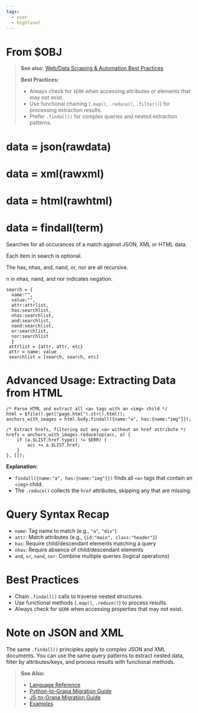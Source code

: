 ```yaml
---
tags:
  - user
  - highlevel
---
```

# From $OBJ

> **See also:** [Web/Data Scraping & Automation Best Practices](../USE_CASES.md#5-webdata-scraping--automation)
>
> **Best Practices:**
> - Always check for `$ERR` when accessing attributes or elements that may not exist.
> - Use functional chaining (`.map()`, `.reduce()`, `.filter()`) for processing extraction results.
> - Prefer `.findall()` for complex queries and nested extraction patterns.

# data = json(rawdata)

# data = xml(rawxml)

# data = html(rawhtml)

# data = findall(term)
Searches for all occurances of a match against JSON, XML or HTML data.

Each item in search is optional. 

The has, nhas, and, nand, or, nor are all recursive. 

n in nhas, nand, and nor indicates negation. 

```
search = {
  name:"", 
  value:"", 
  attr:attrlist, 
  has:searchlist, 
  nhas:searchlist, 
  and:searchlist, 
  nand:searchlist, 
  or:searchlist, 
  nor:searchlist
  }
 attrlist = {attr, attr, etc}
 attr = name: value
 searchlist = [search, search, etc]
```

# Advanced Usage: Extracting Data from HTML

```grapa
/* Parse HTML and extract all <a> tags with an <img> child */
html = $file().get("page.html").str().html();
anchors_with_images = html.body.findall({name:"a", has:{name:"img"}});

/* Extract hrefs, filtering out any <a> without an href attribute */
hrefs = anchors_with_images.reduce(op(acc, a) {
    if (a.$LIST.href.type() != $ERR) {
        acc += a.$LIST.href;
    }
}, []);
```

**Explanation:**
- `findall({name:"a", has:{name:"img"}})` finds all `<a>` tags that contain an `<img>` child.
- The `.reduce()` collects the `href` attributes, skipping any that are missing.

# Query Syntax Recap
- `name`: Tag name to match (e.g., `"a"`, `"div"`)
- `attr`: Match attributes (e.g., `{id:"main", class:"header"}`)
- `has`: Require child/descendant elements matching a query
- `nhas`: Require absence of child/descendant elements
- `and`, `or`, `nand`, `nor`: Combine multiple queries (logical operations)

# Best Practices
- Chain `.findall()` calls to traverse nested structures.
- Use functional methods (`.map()`, `.reduce()`) to process results.
- Always check for `$ERR` when accessing properties that may not exist.

# Note on JSON and XML
The same `.findall()` principles apply to complex JSON and XML documents. You can use the same query patterns to extract nested data, filter by attributes/keys, and process results with functional methods.

> **See Also:**
> - [Language Reference](../FUNCTION_QUICK_REFERENCE.md)
> - [Python-to-Grapa Migration Guide](../PYTHON_TO_GRAPA_MIGRATION.md)
> - [JS-to-Grapa Migration Guide](../JS_TO_GRAPA_MIGRATION.md)
> - [Examples](../EXAMPLES.md)
